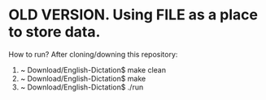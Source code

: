 # OLD VERSION. Using FILE as a place to store data.

How to run? After cloning/downing this repository: 

1. ~ Download/English-Dictation$ make clean
2. ~ Download/English-Dictation$ make 
3. ~ Download/English-Dictation$ ./run

